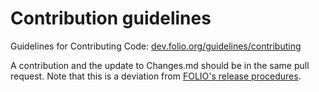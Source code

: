 # Contribution guidelines

Guidelines for Contributing Code:
[dev.folio.org/guidelines/contributing](https://dev.folio.org/guidelines/contributing)

A contribution and the update to Changes.md should be in the same pull request.
Note that this is a deviation from
[FOLIO's release procedures](https://dev.folio.org/guidelines/release-procedures/#prepare-the-news-document).

